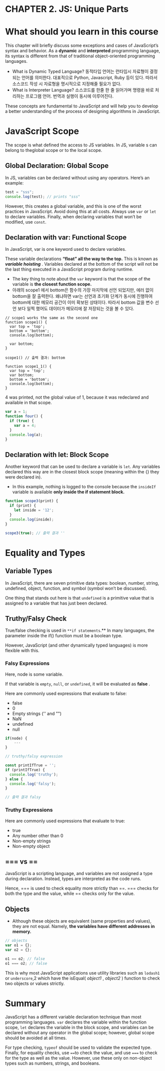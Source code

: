 
# CHAPTER 2. JS: Unique Parts

# What should you learn in this course

This chapter will briefly discuss some exceptions and cases of JavaScript’s syntax and behavior. As a **dynamic** and **interpreted** programming language, its syntax is different from that of traditional object-oriented programming languages.

* What is Dynamic Typed Language?
  동적타입 언어는 런타임시 자료형이 결정되는 언어를 의미한다. 대표적으로 Python, Javascript, Ruby 등이 있다. 따라서 소스코드 작성 시 자료형을 명시적으로 지정해줄 필요가 없다.
* What is Interpreter Language?
  소스코드를 한줄 한 줄 읽어가며 명령을 바로 처리하는 프로그램 언어. 번역과 실행이 동시에 이루어진다.

These concepts are fundamental to JavaScript and will help you to develop a better understanding of the process of designing algorithms in JavaScript.

# JavaScript Scope

The scope is what defined the access to JS variables. In JS, variable s can belong to theglobal scope or to the local scope.

## Global Declaration: Global Scope

In JS, variables can be declared without using any operators. Here’s an example:

```jsx
test = "sss";
console.log(test); // prints "sss"
```

However, this creates a global variable, and this is one of the worst practices in JavaScript. Avoid doing this at all costs. Always use `var` or `let` to declare variables. Finally, when declaring variables that won’t be modified, use `const`.

## Declaration with var: Functional Scope

In JavaScript, var is one keyword used to declare variables.

These variable declarations **“float” all the way to the top.** This is known as  ***variable hoisting*** . Variables declared at the bottom of the script will not be the last thing executed in a JavaScript program during runtime.

* The key thing to note about the `var` keyword is that the scope of the variable is **the closest function scope.**
* 아래의 scope1 에서 bottom은 함수의 가장 마지막에 선언 되었지만, 에러 없이 bottom을 잘 출력한다. 왜냐하면 var는 선언과 초기화 단계가 동시에 진행하여 bottom에 대한 메모리 공간이 이미 확보된 상태이다. 따라서 bottom 값을 변수 선언 보다 일찍 했어도 데이터가 메모리에 잘 저장되는 것을 볼 수 있다.

```
// scope1 works the same as the second one
function scope1() {
  var top = 'top';
  bottom = 'bottom';
  console.log(bottom);

  var bottom;
}

scope1() // 출력 결과: bottom

function scope1_1() {
  var top = 'top';
  var bottom;
  bottom = 'bottom';
  console.log(bottom);
}
```

4 was printed, not the global value of 1, because it was redeclared and available in that scope.

```jsx
var a = 1;
function four() {
  if (true) {
    var a = 4;
  }
  console.log(a);
}
```

## Declaration with let: Block Scope

Another keyword that can be used to declare a variable is `let`. Any variables declared this way are in the closest block scope (meaning within the {} they were declared in).

* In this example, nothing is logged to the console because the `insideIf` variable is available **only inside the if statement block.**

```jsx
function scope3(print) {
  if (print) {
    let inside = '12';
  }
  console.log(inside);
}

scope3(true); // 출력 결과 ''
```

# Equality and Types

## Variable Types

In JavaScript, there are seven primitive data types: boolean, number, string, undefined, object, function, and symbol (symbol won’t be discussed).

One thing that stands out here is that `undefined` is a primitive value that is assigned to a variable that has just been declared.

## Truthy/Falsy Check

True/false checking is used in `**if statements`.** In many languages, the parameter inside the if() function must be a boolean type.

However, JavaScript (and other dynamically typed languages) is more flexible with this.

### Falsy Expressions

Here, node is some variable.

If that variable is `empty`, `null`, or `undefined`, it will be evaluated as  **false** .

Here are commonly used expressions that evaluate to false:

* false
* 0
* Empty strings ('' and "")
* NaN
* undefined
* null

```jsx
if(node) {
	---
}
```

```jsx
// truthy/falsy expression

const printIfTrue = '';
if (printIfTrue) {
  console.log('truthy');
} else {
  console.log('falsy');
}

// 출력 결과 falsy
```

### Truthy Expressions

Here are commonly used expressions that evaluate to true:

* true
* Any number other than 0
* Non-empty strings
* Non-empty object

## === vs ==

JavaScript is a scripting language, and variables are not assigned a type during declaration. Instead, types are interpreted as the code runs.

Hence, === is used to check equality more strictly than ==. === checks for both the type and the value, while == checks only for the value.

## Objects

* Although these objects are equivalent (same properties and values), they are not
  equal. Namely, **the variables have different addresses in memory.**

```jsx
// objects
var o1 = {};
var o2 = {};

o1 == o2; // false
o1 === o2; // false
```

This is why most JavaScript applications use utility libraries such as `lodash1` or
`underscore`,2 which have the isEqual( *object1* ,  *object2* ) function to check two objects
or values strictly.

# Summary

JavaScript has a different variable declaration technique than most programming languages. `var` declares the variable within the function scope, `let` declares the variable in the block scope, and variables can be declared without any operator in the global scope; however, global scope should be avoided at all times.

For type checking, `typeof` should be used to validate the expected type. Finally, for equality checks, use `==`to check the value, and use `===` to check for the type as well as the value. However, use these only on non-object types such as numbers, strings, and booleans.
